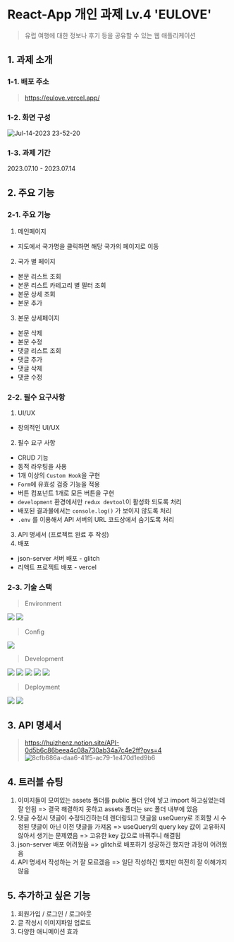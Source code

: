 # React-App 개인 과제 Lv.4 'EULOVE'
> 유럽 여행에 대한 정보나 후기 등을 공유할 수 있는 웹 애플리케이션

## 1. 과제 소개
### 1-1. 배포 주소
>https://eulove.vercel.app/

### 1-2. 화면 구성
![Jul-14-2023 23-52-20](https://github.com/huizhenz/eulove-react-app-project-lv4/assets/133093192/2538ba05-4369-4c0f-b04c-3bf59f0f58b2)

### 1-3. 과제 기간
2023.07.10 - 2023.07.14

## 2. 주요 기능
### 2-1. 주요 기능
1. 메인페이지
  - 지도에서 국가명을 클릭하면 해당 국가의 페이지로 이동
2. 국가 별 페이지
  - 본문 리스트 조회
  - 본문 리스트 카테고리 별 필터 조회
  - 본문 상세 조회
  - 본문 추가
3. 본문 상세페이지
  - 본문 삭제
  - 본문 수정
  - 댓글 리스트 조회
  - 댓글 추가
  - 댓글 삭제
  - 댓글 수정 

### 2-2. 필수 요구사항
1. UI/UX
  - 창의적인 UI/UX
2. 필수 요구 사항
  - CRUD 기능
  - 동적 라우팅을 사용
  - 1개 이상의 `Custom Hook`을 구현
  - `Form`에 유효성 검증 기능을 적용
  - 버튼 컴포넌트 1개로 모든 버튼을 구현
  - `development` 환경에서만 `redux devtool`이 활성화 되도록 처리
  - 배포된 결과물에서는 `console.log()` 가 보이지 않도록 처리
  - `.env` 를 이용해서 API 서버의 URL 코드상에서 숨기도록 처리
3. API 명세서 (프로젝트 완료 후 작성)
4. 배포
  - json-server 서버 배포 - glitch
  - 리액트 프로젝트 배포 - vercel

### 2-3. 기술 스택
> Environment

<img src="https://img.shields.io/badge/Visual%20Studio%20Code-0078d7.svg?style=for-the-badge&logo=visual-studio-code&logoColor=white"/> <img src="https://img.shields.io/badge/github-%23121011.svg?style=for-the-badge&logo=github&logoColor=white"/>

> Config

<img src="https://img.shields.io/badge/yarn-%232C8EBB.svg?style=for-the-badge&logo=yarn&logoColor=white" />

> Development

<img src="https://img.shields.io/badge/javascript-%23323330.svg?style=for-the-badge&logo=javascript&logoColor=%23F7DF1E"/> <img src="https://img.shields.io/badge/styled--components-DB7093?style=for-the-badge&logo=styled-components&logoColor=white"/> <img src="https://img.shields.io/badge/react-%2320232a.svg?style=for-the-badge&logo=react&logoColor=%2361DAFB"/> <img src="https://img.shields.io/badge/-React%20Query-FF4154?style=for-the-badge&logo=react%20query&logoColor=white"/> <img src="https://img.shields.io/badge/React_Router-CA4245?style=for-the-badge&logo=react-router&logoColor=white" />

> Deployment

<img src="https://img.shields.io/badge/glitch-%233333FF.svg?style=for-the-badge&logo=glitch&logoColor=white" /> <img src="https://img.shields.io/badge/vercel-%23000000.svg?style=for-the-badge&logo=vercel&logoColor=white"/> 

## 3. API 명세서
> https://huizhenz.notion.site/API-0d5b6c86beea4c08a730ab34a7c4e2ff?pvs=4
> ![8cfb686a-daa6-41f5-ac79-1e470d1ed9b6](https://github.com/huizhenz/eulove-react-app-project-lv4/assets/133093192/7dab8eec-5d1d-4145-af1e-0dbe31e72768)


## 4. 트러블 슈팅
1. 이미지들이 모여있는 assets 폴더를 public 폴더 안에 넣고 import 하고싶었는데 잘 안됨 => 결국 해결하지 못하고 assets 폴더는 src 폴더 내부에 있음
2. 댓글 수정시 댓글이 수정되긴하는데 렌더링되고 댓글을 useQuery로 조회할 시 수정된 댓글이 아닌 이전 댓글을 가져옴 => useQuery의 query key 값이 고유하지 않아서 생기는 문제였음 => 고유한 key 값으로 바꿔주니 해결됨
3. json-server 배포 어려웠음 => glitch로 배포하기 성공하긴 했지만 과정이 어려웠음
4. API 명세서 작성하는 거 잘 모르겠음 => 일단 작성하긴 했지만 여전히 잘 이해가지 않음
 
## 5. 추가하고 싶은 기능
1. 회원가입 / 로그인 / 로그아웃
2. 글 작성시 이미지파일 업로드
3. 다양한 애니메이션 효과
